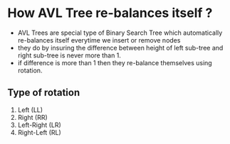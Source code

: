 # How AVL Tree re-balances itself ?

- AVL Trees are special type of Binary Search Tree which automatically re-balances itself everytime we insert or remove nodes
- they do by insuring the difference between height of left sub-tree and right sub-tree is never more than 1.
- if difference is more than 1 then they re-balance themselves using rotation.

## Type of rotation

1. Left (LL)
2. Right (RR)
3. Left-Right (LR)
4. Right-Left (RL)
